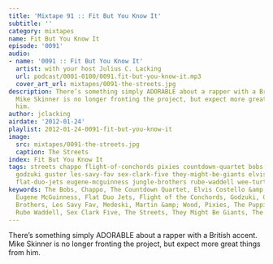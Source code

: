 ```yaml
---
title: 'Mixtape 91 :: Fit But You Know It'
subtitle: ''
category: mixtapes
name: Fit But You Know It
episode: '0091'
audio:
- name: '0091 :: Fit But You Know It'
  artist: with your host Julius C. Lacking
  url: podcast/0001-0100/0091.fit-but-you-know-it.mp3
  cover_art_url: mixtapes/0091-the-streets.jpg
description: There’s something simply ADORABLE about a rapper with a British accent.
  Mike Skinner is no longer fronting the project, but expect more great things from
  him.
author: jclacking
airdate: '2012-01-24'
playlist: 2012-01-24-0091-fit-but-you-know-it
image:
  src: mixtapes/0091-the-streets.jpg
  caption: The Streets
index: Fit But You Know It
tags: streets chappo flight-of-conchords pixies countdown-quartet bobs medeski-martin-wood
  godzuki guster les-savy-fav sex-clark-five they-might-be-giants elvis-costello-attractions
  flat-duo-jets eugene-mcguinness jungle-brothers rube-waddell wee-turtles puppini-sisters
keywords: The Bobs, Chappo, The Countdown Quartet, Elvis Costello &amp; The Attractions,
  Eugene McGuinness, Flat Duo Jets, Flight of the Conchords, Godzuki, Guster, Jungle
  Brothers, Les Savy Fav, Medeski, Martin &amp; Wood, Pixies, The Puppini Sisters,
  Rube Waddell, Sex Clark Five, The Streets, They Might Be Giants, The Wee Turtles
---
```

There’s something simply ADORABLE about a rapper with a British accent. Mike Skinner is no longer fronting the project, but expect more great things from him.
